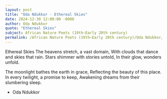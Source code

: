 ```yaml
---
layout: post
title: "Oda Ndukkor - Ethereal Skies"
date: 2024-12-30 12:00:00 -0000
author: Oda Ndukkor
quote: "Ethereal Skies"
subject: African Nature Poets (19th–Early 20th century)
permalink: /African Nature Poets (19th–Early 20th century)/Oda Ndukkor/Oda Ndukkor - Ethereal Skies
---
```


Ethereal Skies
The heavens stretch, a vast domain,
With clouds that dance and skies that rain.
Stars shimmer with stories untold,
In their glow, wonders unfold.

The moonlight bathes the earth in grace,
Reflecting the beauty of this place.
In every twilight, a promise to keep,
Awakening dreams from their slumbering sleep.


- Oda Ndukkor
